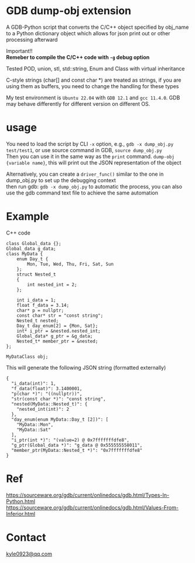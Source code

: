 # GDB dump-obj extension
A GDB-Python script that converts the C/C++ object specified by obj_name to a Python dictionary object which allows for json print out or other processing afterward

Important!!  
**Remeber to compile the C/C++ code with `-g` debug option**

Tested POD, union, stl, std::string, Enum and Class with virtual inheritance

C-style strings (char[] and const char *) are treated as strings, if you are using them as buffers, you need to change the handling for these types  

My test environment is `Ubuntu 22.04` with `GDB 12.1` and `gcc 11.4.0`. GDB may behave differently for different version on different OS.

# usage
You need to load the script by CLI `-x` option, e.g., `gdb -x dump_obj.py test/test1`, or use source command in GDB, `source dump_obj.py`   
Then you can use it in the same way as the `print` command. `dump-obj {variable name}`, this will print out the JSON representation of the object  

Alternatively, you can create a `driver_func()` similar to the one in dump_obj.py to set up the debugging context  
then run gdb: `gdb -x dump_obj.py` to automatic the process, you can also use the gdb command text file to achieve the same automation  

# Example
C++ code
```
class Global_data {};
Global_data g_data;
class MyData {
    enum Day_t {
        Mon, Tue, Wed, Thu, Fri, Sat, Sun
    };
    struct Nested_t
    {
        int nested_int = 2;
    };

    int i_data = 1;
    float f_data = 3.14;
    char* p = nullptr;
    const char* str = "const string";
    Nested_t nested;
    Day_t day_enum[2] = {Mon, Sat};
    int* i_ptr = &nested.nested_int;
    Global_data* g_ptr = &g_data;
    Nested_t* member_ptr = &nested;
};

MyDataClass obj;
```

This will generate the following JSON string (formatted externally)
```
{
  "i_data(int)": 1,
  "f_data(float)": 3.1400001,
  "p(char *)": "((nullptr))",
  "str(const char *)": "const string",
  "nested(MyData::Nested_t)": {
    "nested_int(int)": 2
  },
  "day_enum(enum MyData::Day_t [2])": [
    "MyData::Mon",
    "MyData::Sat"
  ],
  "i_ptr(int *)": "(value=2) @ 0x7fffffffdfe8",
  "g_ptr(Global_data *)": "g_data @ 0x555555558011",
  "member_ptr(MyData::Nested_t *)": "0x7fffffffdfe8"
}
```

# Ref
https://sourceware.org/gdb/current/onlinedocs/gdb.html/Types-In-Python.html  
https://sourceware.org/gdb/current/onlinedocs/gdb.html/Values-From-Inferior.html


# Contact
<kyle0923@qq.com>
